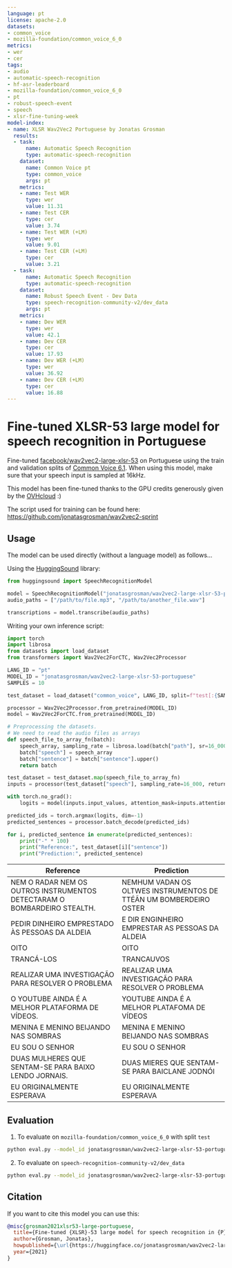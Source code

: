 ```yaml
---
language: pt
license: apache-2.0
datasets:
- common_voice
- mozilla-foundation/common_voice_6_0
metrics:
- wer
- cer
tags:
- audio
- automatic-speech-recognition
- hf-asr-leaderboard
- mozilla-foundation/common_voice_6_0
- pt
- robust-speech-event
- speech
- xlsr-fine-tuning-week
model-index:
- name: XLSR Wav2Vec2 Portuguese by Jonatas Grosman
  results:
  - task:
      name: Automatic Speech Recognition
      type: automatic-speech-recognition
    dataset:
      name: Common Voice pt
      type: common_voice
      args: pt
    metrics:
    - name: Test WER
      type: wer
      value: 11.31
    - name: Test CER
      type: cer
      value: 3.74
    - name: Test WER (+LM)
      type: wer
      value: 9.01
    - name: Test CER (+LM)
      type: cer
      value: 3.21
  - task:
      name: Automatic Speech Recognition
      type: automatic-speech-recognition
    dataset:
      name: Robust Speech Event - Dev Data
      type: speech-recognition-community-v2/dev_data
      args: pt
    metrics:
    - name: Dev WER
      type: wer
      value: 42.1
    - name: Dev CER
      type: cer
      value: 17.93
    - name: Dev WER (+LM)
      type: wer
      value: 36.92
    - name: Dev CER (+LM)
      type: cer
      value: 16.88
---
```


# Fine-tuned XLSR-53 large model for speech recognition in Portuguese

Fine-tuned [facebook/wav2vec2-large-xlsr-53](https://huggingface.co/facebook/wav2vec2-large-xlsr-53) on Portuguese using the train and validation splits of [Common Voice 6.1](https://huggingface.co/datasets/common_voice).
When using this model, make sure that your speech input is sampled at 16kHz.

This model has been fine-tuned thanks to the GPU credits generously given by the [OVHcloud](https://www.ovhcloud.com/en/public-cloud/ai-training/) :)

The script used for training can be found here: https://github.com/jonatasgrosman/wav2vec2-sprint

## Usage

The model can be used directly (without a language model) as follows...

Using the [HuggingSound](https://github.com/jonatasgrosman/huggingsound) library:

```python
from huggingsound import SpeechRecognitionModel

model = SpeechRecognitionModel("jonatasgrosman/wav2vec2-large-xlsr-53-portuguese")
audio_paths = ["/path/to/file.mp3", "/path/to/another_file.wav"]

transcriptions = model.transcribe(audio_paths)
```

Writing your own inference script:

```python
import torch
import librosa
from datasets import load_dataset
from transformers import Wav2Vec2ForCTC, Wav2Vec2Processor

LANG_ID = "pt"
MODEL_ID = "jonatasgrosman/wav2vec2-large-xlsr-53-portuguese"
SAMPLES = 10

test_dataset = load_dataset("common_voice", LANG_ID, split=f"test[:{SAMPLES}]")

processor = Wav2Vec2Processor.from_pretrained(MODEL_ID)
model = Wav2Vec2ForCTC.from_pretrained(MODEL_ID)

# Preprocessing the datasets.
# We need to read the audio files as arrays
def speech_file_to_array_fn(batch):
    speech_array, sampling_rate = librosa.load(batch["path"], sr=16_000)
    batch["speech"] = speech_array
    batch["sentence"] = batch["sentence"].upper()
    return batch

test_dataset = test_dataset.map(speech_file_to_array_fn)
inputs = processor(test_dataset["speech"], sampling_rate=16_000, return_tensors="pt", padding=True)

with torch.no_grad():
    logits = model(inputs.input_values, attention_mask=inputs.attention_mask).logits

predicted_ids = torch.argmax(logits, dim=-1)
predicted_sentences = processor.batch_decode(predicted_ids)

for i, predicted_sentence in enumerate(predicted_sentences):
    print("-" * 100)
    print("Reference:", test_dataset[i]["sentence"])
    print("Prediction:", predicted_sentence)
```

| Reference  | Prediction |
| ------------- | ------------- |
| NEM O RADAR NEM OS OUTROS INSTRUMENTOS DETECTARAM O BOMBARDEIRO STEALTH. | NEMHUM VADAN OS  OLTWES INSTRUMENTOS DE TTÉÃN UM BOMBERDEIRO OSTER |
| PEDIR DINHEIRO EMPRESTADO ÀS PESSOAS DA ALDEIA | E DIR ENGINHEIRO EMPRESTAR AS PESSOAS DA ALDEIA |
| OITO | OITO |
| TRANCÁ-LOS | TRANCAUVOS |
| REALIZAR UMA INVESTIGAÇÃO PARA RESOLVER O PROBLEMA | REALIZAR UMA INVESTIGAÇÃO PARA RESOLVER O PROBLEMA |
| O YOUTUBE AINDA É A MELHOR PLATAFORMA DE VÍDEOS. | YOUTUBE AINDA É A MELHOR PLATAFOMA DE VÍDEOS |
| MENINA E MENINO BEIJANDO NAS SOMBRAS | MENINA E MENINO BEIJANDO NAS SOMBRAS |
| EU SOU O SENHOR | EU SOU O SENHOR |
| DUAS MULHERES QUE SENTAM-SE PARA BAIXO LENDO JORNAIS. | DUAS MIERES QUE SENTAM-SE PARA BAICLANE JODNÓI |
| EU ORIGINALMENTE ESPERAVA | EU ORIGINALMENTE ESPERAVA |

## Evaluation

1. To evaluate on `mozilla-foundation/common_voice_6_0` with split `test`

```bash
python eval.py --model_id jonatasgrosman/wav2vec2-large-xlsr-53-portuguese --dataset mozilla-foundation/common_voice_6_0 --config pt --split test
```

2. To evaluate on `speech-recognition-community-v2/dev_data`

```bash
python eval.py --model_id jonatasgrosman/wav2vec2-large-xlsr-53-portuguese --dataset speech-recognition-community-v2/dev_data --config pt --split validation --chunk_length_s 5.0 --stride_length_s 1.0
```

## Citation
If you want to cite this model you can use this:

```bibtex
@misc{grosman2021xlsr53-large-portuguese,
  title={Fine-tuned {XLSR}-53 large model for speech recognition in {P}ortuguese},
  author={Grosman, Jonatas},
  howpublished={\url{https://huggingface.co/jonatasgrosman/wav2vec2-large-xlsr-53-portuguese}},
  year={2021}
}
```